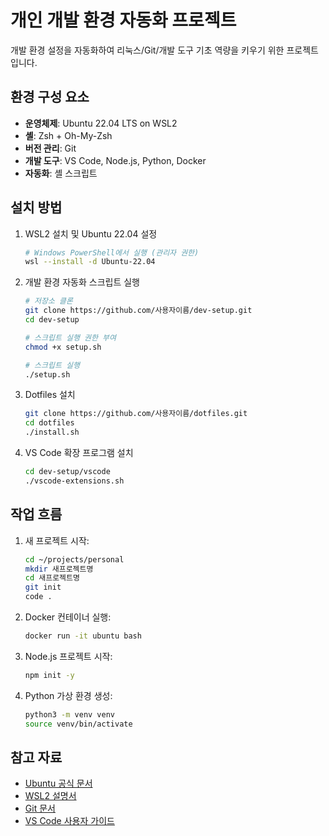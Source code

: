 # 개인 개발 환경 자동화 프로젝트

개발 환경 설정을 자동화하여 리눅스/Git/개발 도구 기초 역량을 키우기 위한 프로젝트입니다.

## 환경 구성 요소

- **운영체제**: Ubuntu 22.04 LTS on WSL2
- **셸**: Zsh + Oh-My-Zsh
- **버전 관리**: Git
- **개발 도구**: VS Code, Node.js, Python, Docker
- **자동화**: 셸 스크립트

## 설치 방법

1. WSL2 설치 및 Ubuntu 22.04 설정
   ```bash
   # Windows PowerShell에서 실행 (관리자 권한)
   wsl --install -d Ubuntu-22.04
   ```

2. 개발 환경 자동화 스크립트 실행
   ```bash
   # 저장소 클론
   git clone https://github.com/사용자이름/dev-setup.git
   cd dev-setup
   
   # 스크립트 실행 권한 부여
   chmod +x setup.sh
   
   # 스크립트 실행
   ./setup.sh
   ```

3. Dotfiles 설치
   ```bash
   git clone https://github.com/사용자이름/dotfiles.git
   cd dotfiles
   ./install.sh
   ```

4. VS Code 확장 프로그램 설치
   ```bash
   cd dev-setup/vscode
   ./vscode-extensions.sh
   ```

## 작업 흐름

1. 새 프로젝트 시작:
   ```bash
   cd ~/projects/personal
   mkdir 새프로젝트명
   cd 새프로젝트명
   git init
   code .
   ```

2. Docker 컨테이너 실행:
   ```bash
   docker run -it ubuntu bash
   ```

3. Node.js 프로젝트 시작:
   ```bash
   npm init -y
   ```

4. Python 가상 환경 생성:
   ```bash
   python3 -m venv venv
   source venv/bin/activate
   ```

## 참고 자료

- [Ubuntu 공식 문서](https://help.ubuntu.com/)
- [WSL2 설명서](https://docs.microsoft.com/windows/wsl/)
- [Git 문서](https://git-scm.com/doc)
- [VS Code 사용자 가이드](https://code.visualstudio.com/docs)
